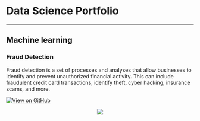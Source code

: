 # Data Science Portfolio
---
## Machine learning

### Fraud Detection

Fraud detection is a set of processes and analyses that allow businesses to identify and prevent unauthorized financial activity. This can include fraudulent credit card transactions, identify theft, cyber hacking, insurance scams, and more.

[![View on GitHub](https://img.shields.io/badge/GitHub-View_on_GitHub-blue?logo=GitHub)](https://github.com/romer1979/fraud_detection)

<center><img src="images/fraud.jpg"/></center>

